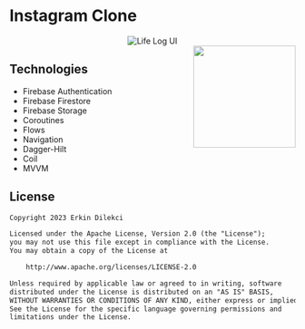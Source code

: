 # Instagram Clone

<div align="center">
  <img src="https://raw.githubusercontent.com/erkindil/GithubRepositoryEdit/main/instacl.png" alt="Life Log UI">
</div>

<img src="https://raw.githubusercontent.com/erkindil/GithubRepositoryEdit/main/ins.gif" align="right" width="180">

## Technologies
- Firebase Authentication
- Firebase Firestore
- Firebase Storage
- Coroutines
- Flows
- Navigation
- Dagger-Hilt
- Coil
- MVVM

## License
```xml
Copyright 2023 Erkin Dilekci

Licensed under the Apache License, Version 2.0 (the "License");
you may not use this file except in compliance with the License.
You may obtain a copy of the License at

    http://www.apache.org/licenses/LICENSE-2.0

Unless required by applicable law or agreed to in writing, software
distributed under the License is distributed on an "AS IS" BASIS,
WITHOUT WARRANTIES OR CONDITIONS OF ANY KIND, either express or implied.
See the License for the specific language governing permissions and
limitations under the License.
```
